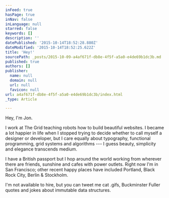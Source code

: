 ```yaml
---
inFeed: true
hasPage: true
inNav: false
inLanguage: null
starred: false
keywords: []
description: ''
datePublished: '2015-10-14T18:52:28.880Z'
dateModified: '2015-10-14T18:52:25.622Z'
title: 'Hey!'
sourcePath: _posts/2015-10-09-a4af671f-db8e-4f5f-a5a0-e4de69b1dc3b.md
published: true
authors: []
publisher:
  name: null
  domain: null
  url: null
  favicon: null
url: a4af671f-db8e-4f5f-a5a0-e4de69b1dc3b/index.html
_type: Article

---
```

Hey, I'm Jon.

I work at The Grid teaching robots how to build beautiful websites.
I became a lot happier in life when I stopped trying to decide whether to call myself a designer or developer, but I care equally about typography, functional programming, grid systems and algorithms --- I guess beauty, simplicity and elegance transcends medium.

I have a British passport but I hop around the world working from wherever there are friends, sunshine and cafes with power outlets. Right now I'm in San Francisco; other recent happy places have included Portland, Black Rock City, Berlin & Stockholm.

I'm not available to hire, but you can tweet me cat .gifs, Buckminster Fuller quotes and jokes about immutable data structures.